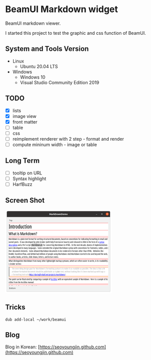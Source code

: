 BeamUI Markdown widget
======================

BeamUI markdown viewer.

I started this project to test the graphic and css function of BeamUI.

## System and Tools Version

- Linux
  - Ubuntu 20.04 LTS
- Windows
  - Windows 10
  - Visual Studio Community Edition 2019

## TODO

- [x] lists
- [x] image view
- [x] front matter
- [ ] table
- [ ] css
- [ ] reimplement renderer with 2 step - format and render
- [ ] compute mininum width - image or table

## Long Term

- [ ] tooltip on URL
- [ ] Syntax highlight
- [ ] HarfBuzz

Screen Shot
-----------

![2020-09-07](screenshot/20200907.png)

Tricks
------

```
dub add-local ~/work/beamui
```

Blog
----

Blog in Korean: [https://seoyoungjin.github.com](https://seoyoungjin.github.com)
